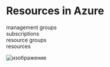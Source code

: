 # Resources in Azure
management groups   
subscriptions   
resource groups  
resources  

![изображение](https://github.com/devSLAVUS/AZ-305/assets/91405914/e24b519a-3dc5-4f1c-ac13-08ce705cf947)
